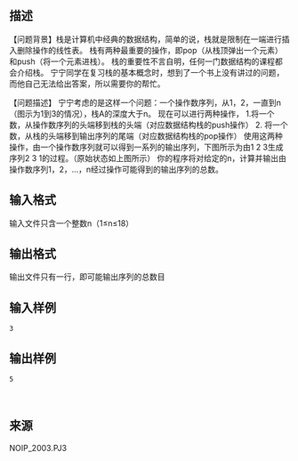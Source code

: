 ## 描述

<p> 【问题背景】栈是计算机中经典的数据结构，简单的说，栈就是限制在一端进行插入删除操作的线性表。 栈有两种最重要的操作，即pop（从栈顶弹出一个元素）和push（将一个元素进栈）。 栈的重要性不言自明，任何一门数据结构的课程都会介绍栈。 宁宁同学在复习栈的基本概念时，想到了一个书上没有讲过的问题，而他自己无法给出答案，所以需要你的帮忙。  </p> <p> 【问题描述】 <img src="/JudgeOnline/upload/image/20170720/20170720163248_21781.gif" alt="" />宁宁考虑的是这样一个问题：一个操作数序列，从1，2，一直到n（图示为1到3的情况），栈A的深度大于n。 现在可以进行两种操作， 1.将一个数，从操作数序列的头端移到栈的头端（对应数据结构栈的push操作） 2. 将一个数，从栈的头端移到输出序列的尾端（对应数据结构栈的pop操作） 使用这两种操作，由一个操作数序列就可以得到一系列的输出序列，下图所示为由1 2 3生成序列2 3 1的过程。（原始状态如上图所示） <img src="/JudgeOnline/upload/image/20170720/20170720163320_88272.gif" alt="" />你的程序将对给定的n，计算并输出由操作数序列1，2，…，n经过操作可能得到的输出序列的总数。 </p>

## 输入格式

输入文件只含一个整数n（1≤n≤18）

## 输出格式

输出文件只有一行，即可能输出序列的总数目

## 输入样例

```plaintext
3
```

## 输出样例

```plaintext
5
```



 

## 来源

NOIP_2003.PJ3


